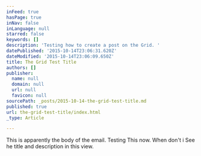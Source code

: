 ```yaml
---
inFeed: true
hasPage: true
inNav: false
inLanguage: null
starred: false
keywords: []
description: 'Testing how to create a post on the Grid. '
datePublished: '2015-10-14T23:06:31.620Z'
dateModified: '2015-10-14T23:06:09.650Z'
title: The Grid Test Title
authors: []
publisher:
  name: null
  domain: null
  url: null
  favicon: null
sourcePath: _posts/2015-10-14-the-grid-test-title.md
published: true
url: the-grid-test-title/index.html
_type: Article

---
```

This is apparently the body of the email. Testing This now. When don't i See  he title and description in this view.